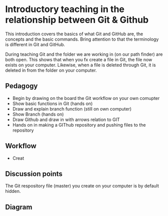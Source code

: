 # Introductory teaching in the relationship between Git & Github
This introduction covers the basics of what Git and GitHub are, the concepts and the basic commands. Bring attention to that the terminology
is different in Git and GitHub.

During teaching Git and the folder we are working in (on our path finder) are both open. This shows that when you fx create a file in Git,
the file now exists on your computer. Likewise, when a file is deleted through Git, it is deleted in from the folder on your computer.

## Pedagogy
* Begin by drawing on the board the Git workflow on your own comupter
* Show basic functions in Git (hands on)
* Draw and explain branch function (still on own computer)
* Show Branch (hands on)
* Draw Github and draw in with arrows relation to GIT
* Hands on in making a GIThub repository and pushing files to the repository

## Workflow
* Creat

## Discussion points
The Git respository file (master) you create on your computer is by default hidden.

## Diagram
